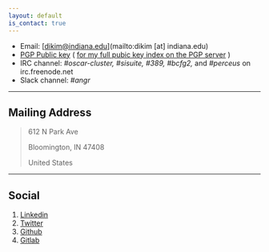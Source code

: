 ```yaml
---
layout: default
is_contact: true
---
```


* Email: [dikim@indiana.edu](mailto:dikim [at] indiana.edu)
* [PGP Public key](dikim_public_key.asc) ( [for my full pubic key index on the PGP server](http://pgp.mit.edu:11371/pks/lookup?search=dikim%40indiana.edu&op=vindex&fingerprint=on) )
* IRC channel: *#oscar-cluster, #sisuite, #389, #bcfg2,* and *#perceus* on irc.freenode.net
* Slack channel: *#angr*


---

## Mailing Address

> 612 N Park Ave
>
> Bloomington, IN 47408
>
> United States

---

## Social

1. [Linkedin](https://www.linkedin.com/in/donginnkim/)
2. [Twitter](https://twitter.com/potatoid)
3. [Github](https://github.com/dikim33)
3. [Gitlab](https://gitlab.com/dikim331)

